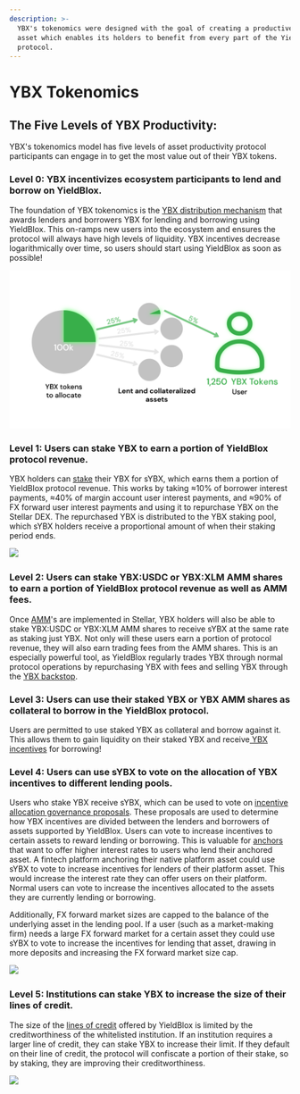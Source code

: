```yaml
---
description: >-
  YBX's tokenomics were designed with the goal of creating a productive platform
  asset which enables its holders to benefit from every part of the YieldBlox
  protocol.
---
```


# YBX Tokenomics

## The Five Levels of YBX Productivity:

YBX's tokenomics model has five levels of asset productivity protocol participants can engage in to get the most value out of their YBX tokens.

### Level 0: YBX incentivizes ecosystem participants to lend and borrow on YieldBlox.

The foundation of YBX tokenomics is the [YBX distribution mechanism](./#how-do-i-get-ybx-tokens) that awards lenders and borrowers YBX for lending and borrowing using YieldBlox. This on-ramps new users into the ecosystem and ensures the protocol will always have high levels of liquidity. YBX incentives decrease logarithmically over time, so users should start using YieldBlox as soon as possible!

![](<../../.gitbook/assets/image (19).png>)

### Level 1: Users can stake YBX to earn a portion of YieldBlox protocol revenue.

YBX holders can [stake](../escrowing.md#what-is-staking) their YBX for sYBX, which earns them a portion of YieldBlox protocol revenue. This works by taking ≈10% of borrower interest payments, ≈40% of margin account user interest payments, and ≈90% of FX forward user interest payments and using it to repurchase YBX on the Stellar DEX. The repurchased YBX is distributed to the YBX staking pool, which sYBX holders receive a proportional amount of when their staking period ends.

![](https://lh4.googleusercontent.com/B7dihereU-pc6\_BK4AdUiwcw7JqjGL4cXC3KoPwdXGF5t3qmfEL0gGmt6aVmdD0Az\_063N4FN5Y2SPl1Xu5HBxY4yyjMUZ0qJmF4f73SCqEf0-v-kVmVzKuT4j1g\_MhltuuJFcvgPa8)

### Level 2: Users can stake YBX:USDC or YBX:XLM AMM shares to earn a portion of YieldBlox protocol revenue as well as AMM fees.

Once [AMM](https://github.com/stellar/stellar-protocol/blob/master/core/cap-0038.md)'s are implemented in Stellar, YBX holders will also be able to stake YBX:USDC or YBX:XLM AMM shares to receive sYBX at the same rate as staking just YBX. Not only will these users earn a portion of protocol revenue, they will also earn trading fees from the AMM shares. This is an especially powerful tool, as YieldBlox regularly trades YBX through normal protocol operations by repurchasing YBX with fees and selling YBX through the [YBX backstop](../../technical-docs/protocol/#ybx-backstop).

### Level 3: Users can use their staked YBX or YBX AMM shares as collateral to borrow in the YieldBlox protocol.

Users are permitted to use staked YBX as collateral and borrow against it. This allows them to gain liquidity on their staked YBX and receive[ YBX incentives](./#how-are-ybx-tokens-distributed) for borrowing!

### Level 4: Users can use sYBX to vote on the allocation of YBX incentives to different lending pools.

Users who stake YBX receive sYBX, which can be used to vote on [incentive allocation governance proposals](../governance.md#ybx-incentive-allocations). These proposals are used to determine how YBX incentives are divided between the lenders and borrowers of assets supported by YieldBlox. Users can vote to increase incentives to certain assets to reward lending or borrowing. This is valuable for [anchors](../why-stellar.md#what-are-anchors) that want to offer higher interest rates to users who lend their anchored asset. A fintech platform anchoring their native platform asset could use sYBX to vote to increase incentives for lenders of their platform asset. This would increase the interest rate they can offer users on their platform. Normal users can vote to increase the incentives allocated to the assets they are currently lending or borrowing.

Additionally, FX forward market sizes are capped to the balance of the underlying asset in the lending pool. If a user (such as a market-making firm) needs a large FX forward market for a certain asset they could use sYBX to vote to increase the incentives for lending that asset, drawing in more deposits and increasing the FX forward market size cap.

![](https://lh6.googleusercontent.com/lFe2-z50zrOS4vpSythS6Tgplxp0n0FXWE-P7xxArT0FOncSWx7oXIZP8kNrybGHmMhRgMjfpBkOBY7oVUBRj9UnSHqu\_pw9kQvI8ZvQyAENh3yyQjgQBN608rOl1dUbtsrJGR6pou4)

### Level 5: Institutions can stake YBX to increase the size of their lines of credit.

The size of the [lines of credit](broken-reference) offered by YieldBlox is limited by the creditworthiness of the whitelisted institution. If an institution requires a larger line of credit, they can stake YBX to increase their limit. If they default on their line of credit, the protocol will confiscate a portion of their stake, so by staking, they are improving their creditworthiness.

![](https://lh6.googleusercontent.com/iyEwL84K51m2vF4tS77wRIGJlL4rf8CylNwBYWuBJIYBh17zVA1hGfpbOZTFSX2Gp1emRT2gMraj3oOwAqQl4WAO5oZXXk1bCCQZzkU62VkYsdY2UiesJxOgx18eMW1YxNDZD0FOtYc)
